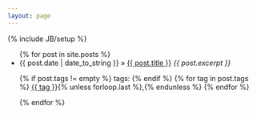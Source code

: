 ```yaml
---
layout: page
---
```

{% include JB/setup %}

<ul class="posts">
  {% for post in site.posts %}
<li><span>{{ post.date | date_to_string }}</span> &raquo; <a href="{{ BASE_PATH }}{{ post.url }}">{{ post.title }}</a> <em>{{ post.excerpt }}</em> 

   {% if post.tags != empty %}
tags:
   {% endif %}
    {% for tag in post.tags %}
      <a class="tag_list_link" href="/tag/{{ tag }}">{{ tag }}</a>{% unless forloop.last %},{% endunless %}
      {% endfor %}

</li>
  {% endfor %}
</ul>


